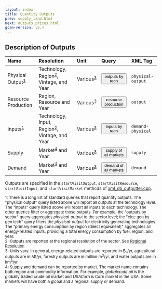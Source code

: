 ```yaml
---
layout: index
title: Quantity Outputs
prev: supply_land.html
next: outputs_prices.html
gcam-version: v5.4
---
```


## Description of Outputs

| Name | Resolution | Unit | Query | XML Tag |
| :--- | :--- | :--- | :--- | :--- |
| Physical Output<sup>[1](#table_footnote)</sup> | Technology, Region<sup>[2](#table_footnote)</sup>, Vintage, and Year  | Various<sup>[3](#table_footnote)</sup> | <span id="outputs by tech"><button onclick='getQuery("outputs by tech", "outputs by tech")'>outputs by tech</button></span> | `physical-output` |
| Resource Production | Region, Resource and Year   | Various<sup>[3](#table_footnote)</sup> | <span id="resource production"><button onclick='getQuery("resource production", "resource production")'>resource production</button></span> | `output` |
| Inputs<sup>[1](#table_footnote)</sup> | Technology, Input, Region<sup>[2](#table_footnote)</sup>, Vintage, and Year    | Various<sup>[3](#table_footnote)</sup> | <span id="inputs by tech"><button onclick='getQuery("inputs by tech", "inputs by tech")'>inputs by tech</button></span> | `demand-physical` |
| Supply | Market<sup>[4](#table_footnote)</sup> and Year   | Various<sup>[3](#table_footnote)</sup> | <span id="supply of all markets"><button onclick='getQuery("supply of all markets", "supply of all markets")'>supply of all markets</button></span> | `supply` |
| Demand | Market<sup>[4](#table_footnote)</sup> and Year   | Various<sup>[3](#table_footnote)</sup> | <span id="demand of all markets"><button onclick='getQuery("demand of all markets", "demand of all markets")'>demand of all markets</button></span> | `demand` |

Outputs are specified in the `startVisitOutput`, `startVisitResource`, `startVisitInput`, and `startVisitMarket` methods of [xml_db_outputter.cpp](https://github.com/JGCRI/gcam-core/blob/master/cvs/objects/reporting/source/xml_db_outputter.cpp).

<font size="-1">
<a name="table_footnote">1</a>: There is a long list of standard queries that report quantity outputs. The "physical output" query listed above will report all outputs at the technology level. The "inputs" query listed above will report all inputs to each technology. The other queries filter or aggregate those outputs. For example, the "outputs by sector" query aggregates <i>physical-output</i> to the sector level; the "elec gen by gen tech" query filters the <i>physical-output</i> for electricity generating technologies. The "primary energy consumption by region (direct equivalent)" aggregates all energy-related inputs, providing a total energy consumption by fuel, region, and year. <br/>
<a name="table_footnote">2</a>: Outputs are reported at the regional resolution of the sector. See <a href="common_assumptions.html#regionalresolution">Regional Resolution</a>  <br/>
<a name="table_footnote">3</a>: Units vary. In general, energy-related outputs are reported in EJ/yr, agricultural outputs are in Mt/yr, forestry outputs are in million m<sup>3</sup>/yr, and water outputs are in km<sup>3</sup>/yr.  <br/>
<a name="table_footnote">4</a>: Supply and demand can be reported by market. The market name contains both region and commodity information. For example, <i>globalcrude oil</i> is the globally traded crude oil market and <i>USACorn</i> is Corn market in the USA. Some markets will have both a global and a regional supply or demand.
</font>